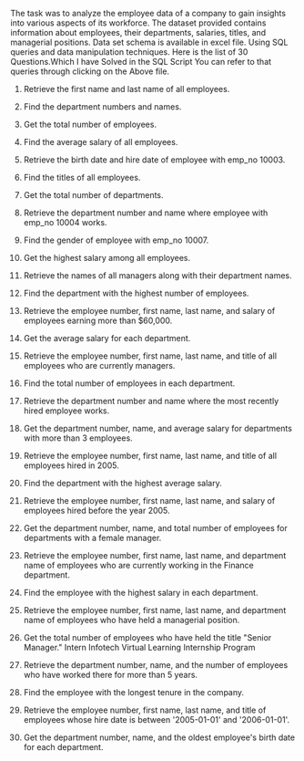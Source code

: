 The task was to analyze the employee data of a company to gain insights into various aspects of its
workforce. The dataset provided contains information about employees, their departments, salaries,
titles, and managerial positions. Data set schema is available in excel file.
Using SQL queries and data manipulation techniques.
Here is the list of 30 Questions.Which I have Solved in the SQL Script You can refer to that queries through clicking on the Above file.
1. Retrieve the first name and last name of all employees.
2. Find the department numbers and names.
3. Get the total number of employees.
4. Find the average salary of all employees.
5. Retrieve the birth date and hire date of employee with emp_no 10003.
6. Find the titles of all employees.
7. Get the total number of departments.
8. Retrieve the department number and name where employee with emp_no 10004 works.
9. Find the gender of employee with emp_no 10007.
10. Get the highest salary among all employees.
11. Retrieve the names of all managers along with their department names.
12. Find the department with the highest number of employees.
13. Retrieve the employee number, first name, last name, and salary of employees earning more
than $60,000.
14. Get the average salary for each department.
15. Retrieve the employee number, first name, last name, and title of all employees who are
currently managers.
16. Find the total number of employees in each department.
17. Retrieve the department number and name where the most recently hired employee works.
18. Get the department number, name, and average salary for departments with more than 3
employees.
19. Retrieve the employee number, first name, last name, and title of all employees hired in 2005.
20. Find the department with the highest average salary.
21. Retrieve the employee number, first name, last name, and salary of employees hired before the
year 2005.
22. Get the department number, name, and total number of employees for departments with a
female manager.
23. Retrieve the employee number, first name, last name, and department name of employees who
are currently working in the Finance department.
24. Find the employee with the highest salary in each department.
25. Retrieve the employee number, first name, last name, and department name of employees who
have held a managerial position.
26. Get the total number of employees who have held the title "Senior Manager."
Intern Infotech Virtual Learning Internship Program

27. Retrieve the department number, name, and the number of employees who have worked there
for more than 5 years.
28. Find the employee with the longest tenure in the company.
29. Retrieve the employee number, first name, last name, and title of employees whose hire date is
between '2005-01-01' and '2006-01-01'.
30. Get the department number, name, and the oldest employee's birth date for each department.
